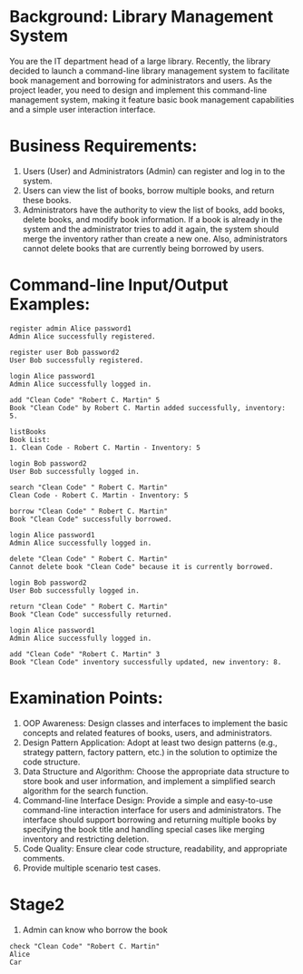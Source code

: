 # Background: Library Management System

You are the IT department head of a large library. Recently, the library decided to launch a command-line library management system to facilitate book management and borrowing for administrators and users. As the project leader, you need to design and implement this command-line management system, making it feature basic book management capabilities and a simple user interaction interface.

# Business Requirements:

1. Users (User) and Administrators (Admin) can register and log in to the system.
2. Users can view the list of books, borrow multiple books, and return these books.
3. Administrators have the authority to view the list of books, add books, delete books, and modify book information. If a book is already in the system and the administrator tries to add it again, the system should merge the inventory rather than create a new one. Also, administrators cannot delete books that are currently being borrowed by users.

# Command-line Input/Output Examples:

```
register admin Alice password1
Admin Alice successfully registered.

register user Bob password2
User Bob successfully registered.

login Alice password1
Admin Alice successfully logged in.

add "Clean Code" "Robert C. Martin" 5
Book "Clean Code" by Robert C. Martin added successfully, inventory: 5.

listBooks
Book List:
1. Clean Code - Robert C. Martin - Inventory: 5

login Bob password2
User Bob successfully logged in.

search "Clean Code" " Robert C. Martin"
Clean Code - Robert C. Martin - Inventory: 5

borrow "Clean Code" " Robert C. Martin"
Book "Clean Code" successfully borrowed.

login Alice password1
Admin Alice successfully logged in.

delete "Clean Code" " Robert C. Martin"
Cannot delete book "Clean Code" because it is currently borrowed.

login Bob password2
User Bob successfully logged in.

return "Clean Code" " Robert C. Martin"
Book "Clean Code" successfully returned.

login Alice password1
Admin Alice successfully logged in.

add "Clean Code" "Robert C. Martin" 3
Book "Clean Code" inventory successfully updated, new inventory: 8.
```
# Examination Points:

1. OOP Awareness: Design classes and interfaces to implement the basic concepts and related features of books, users, and administrators.
2. Design Pattern Application: Adopt at least two design patterns (e.g., strategy pattern, factory pattern, etc.) in the solution to optimize the code structure.
3. Data Structure and Algorithm: Choose the appropriate data structure to store book and user information, and implement a simplified search algorithm for the search function.
4. Command-line Interface Design: Provide a simple and easy-to-use command-line interaction interface for users and administrators. The interface should support borrowing and returning multiple books by specifying the book title and handling special cases like merging inventory and restricting deletion.
5. Code Quality: Ensure clear code structure, readability, and appropriate comments.
6. Provide multiple scenario test cases.

# Stage2

1. Admin can know who borrow the book
```
check "Clean Code" "Robert C. Martin"
Alice
Car
```